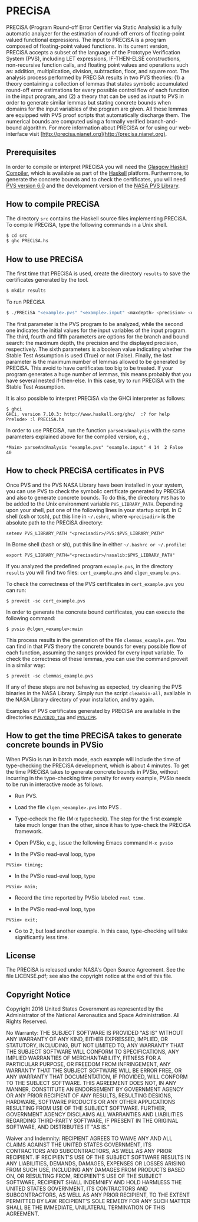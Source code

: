 # PRECiSA

PRECiSA (Program Round-off Error Certifier via Static Analysis) is a fully automatic analyzer for the estimation of round-off errors of floating-point valued functional expressions.
The input to PRECiSA is a program composed of floating-point valued functions. In its current version, PRECiSA accepts a subset of the language of the Prototype Verification System (PVS), including LET expressions, IF-THEN-ELSE constructions, non-recursive function calls, and floating point values and operations such as: addition, multiplication, division, subtraction, floor, and square root.
The analysis process performed by PRECiSA results in two PVS theories: (1) a theory containing a collection of lemmas that states symbolic accumulated round-off error estimations for every possible control flow of each function in the input program, and (2) a theory that can be used as input to PVS in order to generate similar lemmas but stating concrete bounds when domains for the input variables of the program are given. All these lemmas are equipped with PVS proof scripts that automatically discharge them. The numerical bounds are computed using a formally verified branch-and-bound algorithm.
For more information about PRECiSA or for using our web-interface visit [http://precisa.nianet.org](http://precisa.nianet.org).

Prerequisites
-------------

In order to compile or interpret PRECiSA you will need the [Glasgow Haskell Compiler](https://www.haskell.org/ghc), which is available as part of the [Haskell](https://www.haskell.org/platform) platform.
Furthermore, to generate the concrete bounds and to check the certificates, you will need [PVS version 6.0](http://pvs.csl.sri.com) and the development version of the [NASA PVS Library](https://github.com/nasa/pvslib).

How to compile PRECiSA
------------------

The directory `src` contains the Haskell source files implementing
PRECiSA. To compile PRECiSA, type the following commands in a Unix shell.

```bash
$ cd src
$ ghc PRECiSA.hs 
```

How to use PRECiSA
------------------

The first time that PRECiSA is used, create the directory `results` to
save the certificates generated by the tool.

```bash 
$ mkdir results 
```

To run PRECiSA 
```bash 
$ ./PRECiSA "<example>.pvs" "<example>.input" <maxdepth> <precision> <displayed-precision> <stable-test-assumption> <maxlemmas>
```

The first parameter is the PVS program to be analyzed, while the second one indicates the initial values for the input variables of the input program.
The third, fourth and fifth parameters are options for the branch and bound search: the maximum depth, the precision and the displayed precision, respectively.
The sixth parameters is a boolean value indicating whether the Stable Test Assumption is used (True) or not (False).
Finally, the last parameter is the maximum number of lemmas allowed to be generated by PRECiSA. This avoid to have certificates too big to be treated. If your program generates a huge number of lemmas, this means probably that you have several nested if-then-else. In this case, try to run PRECiSA with the Stable Test Assumption.

It is also possible to interpret PRECiSA via the GHCi interpreter as follows:

```
$ ghci
GHCi, version 7.10.3: http://www.haskell.org/ghc/  :? for help
Prelude> :l PRECiSA.hs 
```

In order to use PRECiSA, run the function `parseAndAnalysis` with the
same parameters explained above for the compiled version, e.g.,

```
*Main> parseAndAnalysis "example.pvs" "example.input" 4 14  2 False  40
```

How to check PRECiSA certificates in PVS
------------------

Once PVS and the PVS NASA Library have been installed in your system,
you can use PVS to check the symbolic certificate generated by PRECiSA
and also to generate concrete bounds. To do this, the directory `PVS` has to be added to the Unix environment variable
`PVS_LIBRARY_PATH`.  Depending upon your shell, put one of the following lines
in your startup script.  In C shell (csh or tcsh), put this line in
`~/.cshrc`, where `<precisadir>` is the absolute path to the PRECiSA directory:

~~~
setenv PVS_LIBRARY_PATH "<precisadir>/PVS:$PVS_LIBRARY_PATH"
~~~

In Borne shell (bash or sh), put this line in either `~/.bashrc or ~/.profile`:

~~~
export PVS_LIBRARY_PATH="<precisadir>/nasalib:$PVS_LIBRARY_PATH"
~~~

If you analyzed the predefined program `example.pvs`, in the directory `results` you will find two files: `cert_example.pvs` and `clgen_example.pvs`.

To check the correctness of the PVS certificates in `cert_example.pvs` you can run:

```
$ proveit -sc cert_example.pvs
```

In order to generate the concrete bound certificates, you can execute the following command:

```
$ pvsio @clgen_<example>:main
```

This process results in the generation of the file `clemmas_example.pvs`. You can find in that PVS theory the concrete bounds for every possible flow of each function, assuming the ranges provided for every input variable. To check the correctness of these lemmas, you can use the command proveit in a similar way:

```
$ proveit -sc clemmas_example.pvs
```

If any of these steps are not behaving as expected, try cleaning the
PVS binaries in the NASA Library. Simply run the script
`cleanbin-all`, available in the NASA Library directory of your installation, and try again.

Examples of PVS certificates generated by PRECiSA are available in the
directories [`PVS/CD2D_tau`](PVS/CD2D_tau) and [`PVS/CPR`](PVS/CPR/).

How to get the time PRECiSA takes to generate concrete bounds in PVSio
-------

When PVSio is run in batch mode, each example will include the time of
type-checking the PRECiSA development, which is about 4 minutes. To
get the time PRECiSA takes to generate concrete bounds in PVSio,
without incurring in the type-checking time penalty for every example,
PVSio needs to be run in interactive mode as follows.

* Run PVS.

* Load the file `clgen_<example>.pvs` into PVS .

* Type-ccheck the file (M-x typecheck). The step for the first example
 take much longer than the other, since it has to type-check the
 PRECiSA framework.

* Open PVSio, e.g., issue the following Emacs command `M-x pvsio`

* In the PVSio read-eval loop, type 
```
PVSio> timing;
```
* In the PVSio read-eval loop, type
```
PVSio> main;
```

* Record the time reported by PVSio labeled `real time`.

* In the PVSio read-eval loop, type
```
PVSio> exit;
```

* Go to 2, but load another example. In this case, type-checking will take significantly less time.

License
-------

The PRECiSA is released under NASA's Open Source Agreement. See the file LICENSE.pdf; see also the copyright notice at the end of this file.

Copyright Notice
------------------

Copyright 2016 United States Government as represented by the Administrator of the National Aeronautics and Space Administration. All Rights Reserved.

No Warranty: THE SUBJECT SOFTWARE IS PROVIDED "AS IS" WITHOUT ANY WARRANTY OF ANY KIND, EITHER EXPRESSED, IMPLIED, OR STATUTORY, INCLUDING, BUT NOT LIMITED TO, ANY WARRANTY THAT THE SUBJECT SOFTWARE WILL CONFORM TO SPECIFICATIONS, ANY IMPLIED WARRANTIES OF MERCHANTABILITY, FITNESS FOR A PARTICULAR PURPOSE, OR FREEDOM FROM INFRINGEMENT, ANY WARRANTY THAT THE SUBJECT SOFTWARE WILL BE ERROR FREE, OR ANY WARRANTY THAT DOCUMENTATION, IF PROVIDED, WILL CONFORM TO THE SUBJECT SOFTWARE. THIS AGREEMENT DOES NOT, IN ANY MANNER, CONSTITUTE AN ENDORSEMENT BY GOVERNMENT AGENCY OR ANY PRIOR RECIPIENT OF ANY RESULTS, RESULTING DESIGNS, HARDWARE, SOFTWARE PRODUCTS OR ANY OTHER APPLICATIONS RESULTING FROM USE OF THE SUBJECT SOFTWARE.  FURTHER, GOVERNMENT AGENCY DISCLAIMS ALL WARRANTIES AND LIABILITIES REGARDING THIRD-PARTY SOFTWARE, IF PRESENT IN THE ORIGINAL SOFTWARE, AND DISTRIBUTES IT "AS IS."

Waiver and Indemnity: RECIPIENT AGREES TO WAIVE ANY AND ALL CLAIMS AGAINST THE UNITED STATES GOVERNMENT, ITS CONTRACTORS AND SUBCONTRACTORS, AS WELL AS ANY PRIOR RECIPIENT.  IF RECIPIENT'S USE OF THE SUBJECT SOFTWARE RESULTS IN ANY LIABILITIES, DEMANDS, DAMAGES, EXPENSES OR LOSSES ARISING FROM SUCH USE, INCLUDING ANY DAMAGES FROM PRODUCTS BASED ON, OR RESULTING FROM, RECIPIENT'S USE OF THE SUBJECT SOFTWARE, RECIPIENT SHALL INDEMNIFY AND HOLD HARMLESS THE UNITED STATES GOVERNMENT, ITS CONTRACTORS AND SUBCONTRACTORS, AS WELL AS ANY PRIOR RECIPIENT, TO THE EXTENT PERMITTED BY LAW.  RECIPIENT'S SOLE REMEDY FOR ANY SUCH MATTER SHALL BE THE IMMEDIATE, UNILATERAL TERMINATION OF THIS AGREEMENT.

